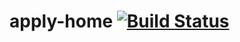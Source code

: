 # apply-home [![Build Status](https://app.travis-ci.com/Pipi-Olo/apply-home.svg?branch=main)](https://app.travis-ci.com/Pipi-Olo/apply-home)
